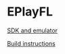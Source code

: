 # EPlayFL

[SDK and emulator](https://play.date/dev/)

[Build instructions](https://sdk.play.date/1.11.1/Inside%20Playdate%20with%20C.html#_command_line_tools)
